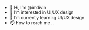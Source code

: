 - 👋 Hi, I’m @imdivin
- 👀 I’m interested in UI/UX design
- 🌱 I’m currently learning UI/UX design
- 📫 How to reach me ...

<!---
imdivin/imdivin is a ✨ special ✨ repository because its `README.md` (this file) appears on your GitHub profile.
You can click the Preview link to take a look at your changes.
--->
